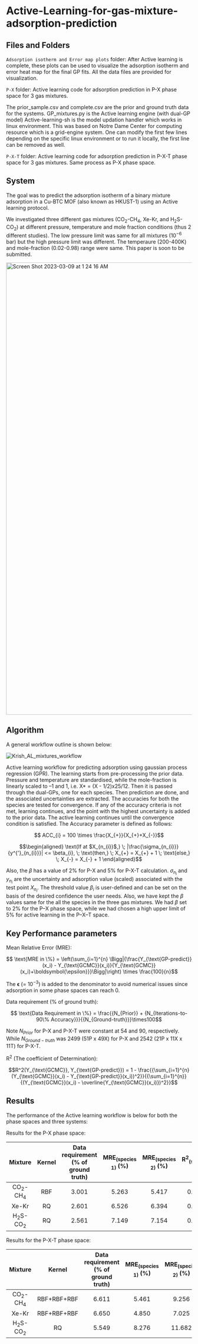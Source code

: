 # Active-Learning-for-gas-mixture-adsorption-prediction #
## Files and Folders ##
`Adsorption isotherm and Error map plots` folder: After Active learning is complete, these plots can be used to visualize the adsorption isotherm and error heat map for the final GP fits. All the data files are provided for visualization.

`P-X` folder: Active learning code for adsorption prediction in P-X phase space for 3 gas mixtures.

The prior_sample.csv and complete.csv are the prior and ground truth data for the systems.
GP_mixtures.py is the Active learning engine (with dual-GP model)
Active-learning-sh is the model updation handler which works in linux environment. This was based on Notre Dame Center for computing resource which is a grid-engine system. One can modify the first few lines depending on the specific linux environment or to run it locally, the first line can be removed as well.

`P-X-T` folder: Active learning code for adsorption prediction in P-X-T phase space for 3 gas mixtures.
Same process as P-X phase space.

## System ##
The goal was to predict the adsorption isotherm of a binary mixture adsorption in a Cu-BTC MOF (also known as HKUST-1) using an Active learning protocol.

We investigated three different gas mixtures (CO<sub>2</sub>-CH<sub>4</sub>, Xe-Kr, and H<sub>2</sub>S-CO<sub>2</sub>) at different pressure, temperature and mole fraction conditions (thus 2 different studies). The low pressure limit was same for all mixtures ($10^{-6}$ bar) but the high pressure limit was different. The temperaure (200-400K) and mole-fraction (0.02-0.98) range were same. This paper is soon to be submitted.

<img width="1227" alt="Screen Shot 2023-03-09 at 1 24 16 AM" src="https://user-images.githubusercontent.com/36941306/223938253-d6953813-48cd-44b8-8aee-1f82f98f2d53.png">

## Algorithm ##
A general workflow outline is shown below:

![Krish_AL_mixtures_workflow](https://user-images.githubusercontent.com/36941306/223895808-1b404ce3-b044-44fe-be13-f31a2f252ccc.png)

Active learning workflow for predicting adsorption using gaussian process regression (GPR). 
The learning starts from pre-processing the prior data. Pressure and temperature are standardised, while the mole-fraction is linearly scaled to –1 and 1, i.e. X* = (X - 1/2)x25/12. Then it is passed through the dual-GPs, one for each species. Then prediction are done, and the associated uncertainties are extracted. The accuracies for both the species are tested for convergence. If any of the accuracy criteria is not met, learning continues, and the point with the highest uncertainty is added to the prior data. The active learning continues until the convergence condition is satisfied.
The Accuracy parameter is defined as follows:
```math
     ACC_{i} = 100 \times \frac{X_{+}}{X_{+}+X_{-}}
```
```math
\begin{aligned}
     \text{If at $X_{n_{i}}$,} \;
     |\frac{\sigma_{n_{i}}}{y^{'}_{n_{i}}}| <= \beta_{i}, \;
     \text{then,} \; X_{+} = X_{+} + 1 \;
     \text{else,} \;
      X_{-} = X_{-} + 1
      \end{aligned}
 ```
Also, the $\beta$ has a value of 2% for P-X and 5% for P-X-T calculation. $\sigma_{n_{i}}$ and  $y_{n_{i}}$ are the uncertainty and adsorption value (scaled) associated with the test point $X_{n_{i}}$. The threshold value $\beta_{i}$ is user-defined and can be set on the basis of the desired confidence the user needs. Also, we have kept the $\beta$ values same for the all the species in the three gas mixtures. We had $\beta$ set to 2\% for the P–X phase space, while we had chosen a high upper limit of 5\% for active learning in the P–X–T space.

## Key Performance parameters ##

Mean Relative Error (MRE):

```math
    \text{MRE in \%} = \left(\sum_{i=1}^{n} \Bigg|{\frac{Y_{\text{GP-predict}}(x_i) - Y_{\text{GCMC}}(x_i)}{Y_{\text{GCMC}}(x_i)+\boldsymbol{\epsilon}}}\Bigg|\right) \times \frac{100}{n}
```
The $\boldsymbol{\epsilon}$ (= $10^{-3}$) is added to the denominator to avoid numerical issues since adsorption in some phase spaces can reach 0. 

Data requirement (% of ground truth):
```math
    \text{Data Requirement in \%} = \frac{{N_{Prior}} + {N_{Iterations-to-90\% Accuracy}}}{{N_{Ground-truth}}}\times100
```
Note $N_{Prior}$ for P-X and P-X-T were constant at 54 and 90, respectively. While $N_{Ground-truth}$ was 2499 (51P x 49X) for P-X and 2542 (21P x 11X x 11T) for P-X-T.

R<sup>2</sup> (The coefficient of Determination):
```math
R^2(Y_{\text{GCMC}}, Y_{\text{GP-predict}}) = 1 - \frac{{\sum_{i=1}^{n}(Y_{\text{GCMC}}(x_i) - Y_{\text{GP-predict}}(x_i))^2}}{{\sum_{i=1}^{n}}{(Y_{\text{GCMC}}(x_i) - \overline{Y_{\text{GCMC}}(x_i)})^2}}
```

## Results ##

The performance of the Active learning workflow is below for both the phase spaces and three systems:

Results for the P-X phase space:

| Mixture | Kernel | Data requirement (% of ground truth) | MRE<sub>(species 1)</sub> (%) | MRE<sub>(species 2)</sub> (%) | R<sup>2</sup><sub>(species 1)</sub> | R<sup>2</sup><sub>(species 2)</sub> |
| :---: | :---: | :---: | :---: | :---: | :---: | :---: |
| CO<sub>2</sub>-CH<sub>4</sub> | RBF | 3.001 | 5.263 | 5.417 | 0.986 | 0.999 |
| Xe-Kr | RQ | 2.601 | 6.526 | 6.394 | 0.985 | 0.998|
| H<sub>2</sub>S-CO<sub>2</sub> | RQ | 2.561 | 7.149 | 7.154 | 0.982 | 0.995 |


Results for the P-X-T phase space:

| Mixture | Kernel | Data requirement (% of ground truth) | MRE<sub>(species 1)</sub> (%) | MRE<sub>(species 2)</sub> (%) | R<sup>2</sup><sub>(species 1)</sub> | R<sup>2</sup><sub>(species 2)</sub> |
| :---: | :---: | :---: | :---: | :---: | :---: | :---: |
| CO<sub>2</sub>-CH<sub>4</sub> | RBF+RBF+RBF | 6.611 | 5.461 | 9.256 | 0.988 | 0.990 |
| Xe-Kr | RBF+RBF+RBF | 6.650 | 4.850 | 7.025 | 0.990 | 0.990|
| H<sub>2</sub>S-CO<sub>2</sub> | RQ | 5.549 | 8.276 | 11.682 | 0.976 | 0.986 |

